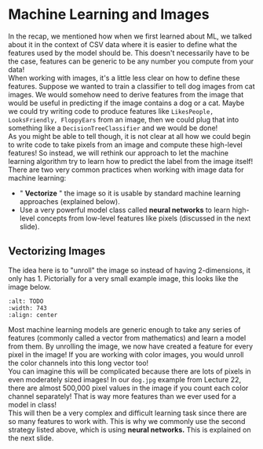 # Machine Learning and Images
In the recap, we mentioned how when we first learned about ML, we talked about it in the context of CSV data where it is easier to define what the features used by the model should be. This doesn't necessarily have to be the case, features can be generic to be any number you compute from your data!  
When working with images, it's a little less clear on how to define these features. Suppose we wanted to train a classifier to tell dog images from cat images. We would somehow need to derive features from the image that would be useful in predicting if the image contains a dog or a cat. Maybe we could try writing code to produce features like `LikesPeople, LooksFriendly, FloppyEars` from an image, then we could plug that into something like a `DecisionTreeClassifier` and we would be done!  
As you might be able to tell though, it is not clear at all how we could begin to write code to take pixels from an image and compute these high-level features! So instead, we will rethink our approach to let the machine learning algorithm try to learn how to predict the label from the image itself!  
There are two very common practices when working with image data for machine learning:  
-  "     **Vectorize**     " the image so it is usable by standard machine learning approaches (explained below).  
-  Use a very powerful model class called     **neural networks**     to learn high-level concepts from low-level features like pixels (discussed in the next slide).  

##  Vectorizing Images  

The idea here is to "unroll" the image so instead of having 2-dimensions, it only has 1. Pictorially for a very small example image, this looks like the image below.  
```{image} https://static.us.edusercontent.com/files/eFfUjOrUcEN3ZRAUJSQAzgpL
:alt: TODO
:width: 743
:align: center
```

Most machine learning models are generic enough to take any series of features (commonly called a vector from mathematics) and learn a model from them. By unrolling the image, we now have created a feature for every pixel in the image! If you are working with color images, you would unroll the color channels into this long vector too!  
You can imagine this will be complicated because there are lots of pixels in even moderately sized images! In our `dog.jpg` example from Lecture 22, there are almost 500,000 pixel values in the image if you count each color channel separately! That is way more features than we ever used for a model in class!  
This will then be a very complex and difficult learning task since there are so many features to work with. This is why we commonly use the second strategy listed above, which is using **neural networks.** This is explained on the next slide.  
